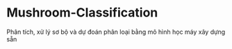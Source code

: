 # Mushroom-Classification
Phân tích, xử lý sơ bộ và dự đoán phân loại bằng mô hình học máy xây dựng sẵn
